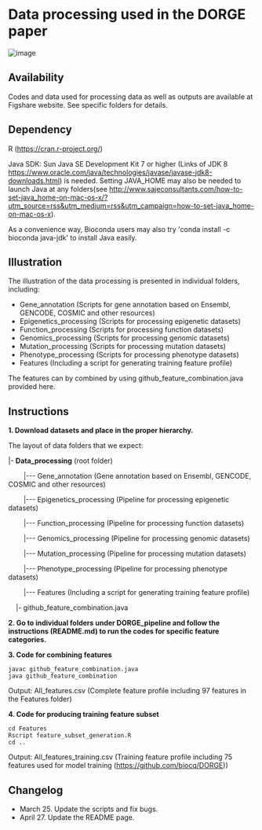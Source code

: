 # Data processing used in the DORGE paper
![image](https://github.com/biocq/DORGE/blob/master/DORGE_logo.svg)


## Availability
Codes and data used for processing data as well as outputs are available at Figshare website. See specific folders for details.

## Dependency

R (https://cran.r-project.org/)

Java SDK: Sun Java SE Development Kit 7 or higher (Links of JDK 8 https://www.oracle.com/java/technologies/javase/javase-jdk8-downloads.html) is needed. Setting JAVA_HOME may also be needed to launch Java at any folders(see http://www.sajeconsultants.com/how-to-set-java_home-on-mac-os-x/?utm_source=rss&utm_medium=rss&utm_campaign=how-to-set-java_home-on-mac-os-x).

As a convenience way, Bioconda users may also try 'conda install -c bioconda java-jdk' to install Java easily.


## Illustration
The illustration of the data processing is presented in individual folders, including:

*  Gene_annotation (Scripts for gene annotation based on Ensembl, GENCODE, COSMIC and other resources)
*  Epigenetics_processing (Scripts for processing epigenetic datasets)
*  Function_processing (Scripts for processing function datasets)
*  Genomics_processing (Scripts for processing genomic datasets)
*  Mutation_processing (Scripts for processing mutation datasets)
*  Phenotype_processing (Scripts for processing phenotype datasets)
*  Features (Including a script for generating training feature profile)


The features can by combined by using github_feature_combination.java provided here.

## Instructions

**1. Download datasets and place in the proper hierarchy.**

The layout of data folders that we expect:

|- **Data_processing** (root folder)

&nbsp;&nbsp;&nbsp;&nbsp;&nbsp;&nbsp;&nbsp;&nbsp;|--- Gene_annotation (Gene annotation based on Ensembl, GENCODE, COSMIC and other resources)

&nbsp;&nbsp;&nbsp;&nbsp;&nbsp;&nbsp;&nbsp;&nbsp;|--- Epigenetics_processing (Pipeline for processing epigenetic datasets)

&nbsp;&nbsp;&nbsp;&nbsp;&nbsp;&nbsp;&nbsp;&nbsp;|--- Function_processing (Pipeline for processing function datasets)

&nbsp;&nbsp;&nbsp;&nbsp;&nbsp;&nbsp;&nbsp;&nbsp;|--- Genomics_processing (Pipeline for processing genomic datasets)

&nbsp;&nbsp;&nbsp;&nbsp;&nbsp;&nbsp;&nbsp;&nbsp;|--- Mutation_processing (Pipeline for processing mutation datasets)

&nbsp;&nbsp;&nbsp;&nbsp;&nbsp;&nbsp;&nbsp;&nbsp;|--- Phenotype_processing (Pipeline for processing phenotype datasets)
  
&nbsp;&nbsp;&nbsp;&nbsp;&nbsp;&nbsp;&nbsp;&nbsp;|--- Features (Including a script for generating training feature profile)

&nbsp;&nbsp;&nbsp;&nbsp;|- github_feature_combination.java

**2. Go to individual folders under DORGE_pipeline and follow the instructions (README.md) to run the codes for specific feature categories.**

**3. Code for combining features**
```
javac github_feature_combination.java
java github_feature_combination
```

Output: All_features.csv (Complete feature profile including 97 features in the Features folder)

**4. Code for producing training feature subset**
```
cd Features
Rscript feature_subset_generation.R
cd ..
```

Output: All_features_training.csv (Training feature profile including 75 features used for model training (https://github.com/biocq/DORGE))


## Changelog
*  March 25. Update the scripts and fix bugs.
*  April 27. Update the README page.
